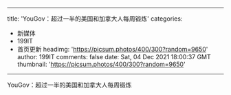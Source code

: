 
---
title: 'YouGov：超过一半的美国和加拿大人每周锻炼'
categories: 
 - 新媒体
 - 199IT
 - 首页更新
headimg: 'https://picsum.photos/400/300?random=9650'
author: 199IT
comments: false
date: Sat, 04 Dec 2021 18:00:37 GMT
thumbnail: 'https://picsum.photos/400/300?random=9650'
---

<div>   
YouGov：超过一半的美国和加拿大人每周锻炼  
</div>
            